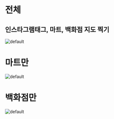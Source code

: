 # 전체
## 인스타그램태그, 마트, 백화점 지도 찍기
![default](https://user-images.githubusercontent.com/40633205/44707636-064e6f80-aae0-11e8-927a-2ff0871d1e50.JPG)
# 마트만
![default](https://user-images.githubusercontent.com/40633205/44707646-0fd7d780-aae0-11e8-9666-b77d5a8105b4.JPG)
# 백화점만
![default](https://user-images.githubusercontent.com/40633205/44707898-b9b76400-aae0-11e8-941f-95ecca94d00f.JPG)

